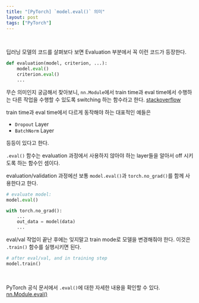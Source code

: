 ```yaml
---
title: "[PyTorch] `model.eval()` 의미"
layout: post
tags: ["PyTorch"]
---
```


<br/>

딥러닝 모델의 코드를 살펴보다 보면 Evaluation 부분에서 꼭 이런 코드가 등장한다.

``` py
def evaluation(model, criterion, ...):
    model.eval()
    criterion.eval()
    ...
```

무슨 의미인지 궁금해서 찾아보니, `nn.Module`에서 train time과 eval time에서 수행하는 다른 작업을 수행할 수 있도록 switching 하는 함수라고 한다. [stackoverflow](https://stackoverflow.com/a/60018731)

train time과 eval time에서 다르게 동작해야 하는 대표적인 예들은 

- `Dropout` Layer
- `BatchNorm` Layer

등등이 있다고 한다.

`.eval()` 함수는 evaluation 과정에서 사용하지 않아야 하는 layer들을 알아서 off 시키도록 하는 함수인 셈이다.

evaluation/validation 과정에선 보통 `model.eval()`과 `torch.no_grad()`를 함께 사용한다고 한다.

``` py
# evaluate model:
model.eval()

with torch.no_grad():
    ...
    out_data = model(data)
    ...
```

eval/val 작업이 끝난 후에는 잊지말고 train mode로 모델을 변경해줘야 한다. 이것은 `.train()` 함수를 실행시키면 된다.

``` py
# after eval/val, and in training step
model.train()
```

<br/>

PyTorch 공식 문서에서 `.eval()`에 대한 자세한 내용을 확인할 수 있다. [nn.Module.eval()](https://pytorch.org/docs/stable/generated/torch.nn.Module.html#torch.nn.Module.eval)

